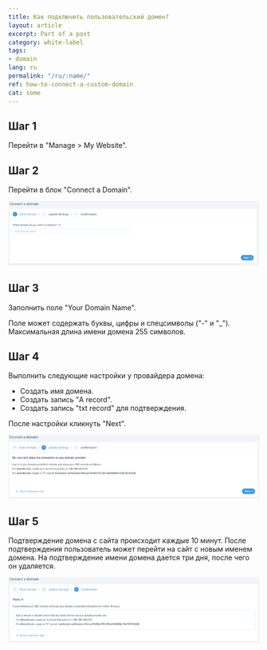 ```yaml
---
title: Как подключить пользовательский домен?
layout: article
excerpt: Part of a post
category: white-label
tags:
- domain
lang: ru
permalink: "/ru/:name/"
ref: how-to-connect-a-custom-domain
cat: some
---
```


## **Шаг 1**

Перейти в "Manage > My Website".

## **Шаг 2**

Перейти в блок "Connect a Domain".

![How_to_connect_a_domain1](/assets/images/how_to_connect_a_domain1.png)

## **Шаг 3**

Заполнить поле "Your Domain Name".

Поле может содержать буквы, цифры и спецсимволы ("-" и "_"). Максимальная длина имени домена 255 символов.

## **Шаг 4**

Выполнить следующие настройки у провайдера домена:
- Создать имя домена.
- Создать запись "A record".
- Создать запись "txt record" для подтверждения.

После настройки кликнуть "Next".

![How_to_connect_a_domain2](/assets/images/how_to_connect_a_domain2.png)

## **Шаг 5**

Подтверждение домена с сайта происходит каждые 10 минут. После подтверждения пользователь может перейти на сайт с новым именем домена.
На подтверждение имени домена дается три дня, после чего он удаляется.

![How_to_connect_a_domain3](/assets/images/how_to_connect_a_domain3.png)
